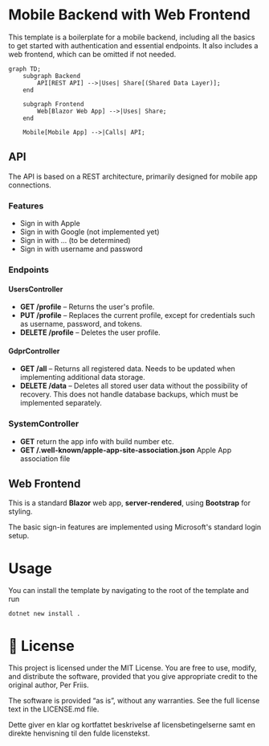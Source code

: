   # Mobile Backend with Web Frontend

This template is a boilerplate for a mobile backend, including all the basics to get started with authentication and essential endpoints. It also includes a web frontend, which can be omitted if not needed.


```mermaid
graph TD;
    subgraph Backend
        API[REST API] -->|Uses| Share[(Shared Data Layer)];
    end

    subgraph Frontend
        Web[Blazor Web App] -->|Uses| Share;
    end

    Mobile[Mobile App] -->|Calls| API;
```

## API

The API is based on a REST architecture, primarily designed for mobile app connections.

### Features

- Sign in with Apple
- Sign in with Google (not implemented yet)
- Sign in with ... (to be determined)
- Sign in with username and password

### Endpoints

#### **UsersController**
- **GET /profile** – Returns the user's profile.
- **PUT /profile** – Replaces the current profile, except for credentials such as username, password, and tokens.
- **DELETE /profile** – Deletes the user profile.

#### **GdprController**
- **GET /all** – Returns all registered data. Needs to be updated when implementing additional data storage.
- **DELETE /data** – Deletes all stored user data without the possibility of recovery. This does not handle database backups, which must be implemented separately.

### **SystemController**
- **GET** return the app info with build number etc.
- **GET /.well-known/apple-app-site-association.json** Apple  App association file  
## Web Frontend

This is a standard **Blazor** web app, **server-rendered**, using **Bootstrap** for styling. 

The basic sign-in features are implemented using Microsoft's standard login setup.

# Usage
You can install the template by navigating to the root of the template and run

```dotnet new install .```

# 📜 License

This project is licensed under the MIT License. You are free to use, modify, and distribute the software, provided that you give appropriate credit to the original author, Per Friis.

The software is provided “as is”, without any warranties. See the full license text in the LICENSE.md file.

Dette giver en klar og kortfattet beskrivelse af licensbetingelserne samt en direkte henvisning til den fulde licenstekst.

